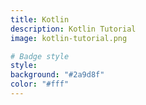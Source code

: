 ```yaml
---
title: Kotlin
description: Kotlin Tutorial
image: kotlin-tutorial.png

# Badge style
style:
background: "#2a9d8f"
color: "#fff"
---
```


